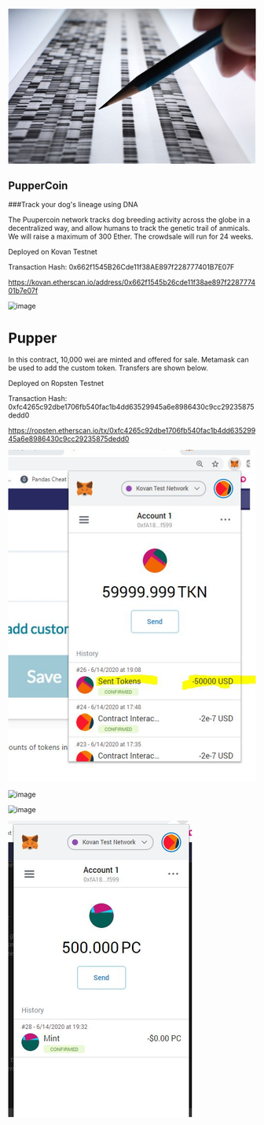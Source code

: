 ![image](Dna.jpg)


## PupperCoin 

###Track your dog's lineage using DNA

The Puupercoin network tracks dog breeding activity across the globe in a decentralized way, and allow humans to track the genetic trail of anmicals. We will raise a maximum of 300 Ether. The crowdsale will run for 24 weeks.

Deployed on Kovan Testnet

Transaction Hash:
0x662f1545B26Cde11f38AE897f228777401B7E07F

https://kovan.etherscan.io/address/0x662f1545b26cde11f38ae897f228777401b7e07f


![image](dog.jpg)


# Pupper
In this contract, 10,000 wei are minted and offered for sale. Metamask can be used to add the custom token. Transfers are shown below.

Deployed on Ropsten Testnet

Transaction Hash:
0xfc4265c92dbe1706fb540fac1b4dd63529945a6e8986430c9cc29235875dedd0 

https://ropsten.etherscan.io/tx/0xfc4265c92dbe1706fb540fac1b4dd63529945a6e8986430c9cc29235875dedd0

![image](Metamask_coin_to_contract.jpg)


![image](ether_scan.PNG)

![image](mint_total_supply.PNG)

![image](500PCinMInter.jpg)

